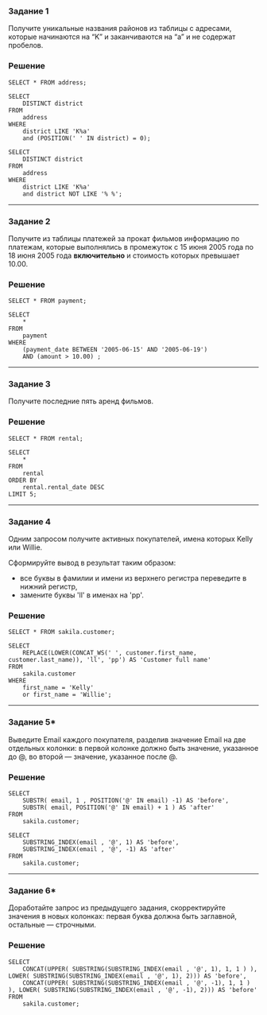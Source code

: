 ### Задание 1

Получите уникальные названия районов из таблицы с адресами, 
которые начинаются на “K” и заканчиваются на “a” и не содержат пробелов.
### Решение

```
SELECT * FROM address;

SELECT
	DISTINCT district
FROM
	address
WHERE
	district LIKE 'K%a'
	and (POSITION(' ' IN district) = 0);

SELECT
	DISTINCT district
FROM
	address
WHERE
	district LIKE 'K%a'
	and district NOT LIKE '% %';

```
---

### Задание 2

Получите из таблицы платежей за прокат фильмов информацию по платежам, 
которые выполнялись в промежуток с 15 июня 2005 года по 18 июня 2005 года **включительно** 
и стоимость которых превышает 10.00.
### Решение

```
SELECT * FROM payment;

SELECT
	*
FROM
	payment
WHERE
	(payment_date BETWEEN '2005-06-15' AND '2005-06-19')
	AND (amount > 10.00) ;
```
---


### Задание 3

Получите последние пять аренд фильмов.
### Решение

```
SELECT * FROM rental;

SELECT
	*
FROM
	rental
ORDER BY
	rental.rental_date DESC
LIMIT 5;
```
---

### Задание 4

Одним запросом получите активных покупателей, имена которых Kelly или Willie. 

Сформируйте вывод в результат таким образом:
- все буквы в фамилии и имени из верхнего регистра переведите в нижний регистр,
- замените буквы 'll' в именах на 'pp'.
### Решение

```
SELECT * FROM sakila.customer;

SELECT
	REPLACE(LOWER(CONCAT_WS(' ', customer.first_name, customer.last_name)), 'll', 'pp') AS 'Customer full name'
FROM
	sakila.customer
WHERE
	first_name = 'Kelly'
	or first_name = 'Willie';
```
---

### Задание 5*

Выведите Email каждого покупателя, разделив значение Email на две отдельных колонки: 
в первой колонке должно быть значение, указанное до @, во второй — значение, указанное после @.
### Решение

```
SELECT
	SUBSTR( email, 1 , POSITION('@' IN email) -1) AS 'before',
	SUBSTR( email, POSITION('@' IN email) + 1 ) AS 'after'
FROM
	sakila.customer;

SELECT
	SUBSTRING_INDEX(email , '@', 1) AS 'before',
	SUBSTRING_INDEX(email , '@', -1) AS 'after'
FROM
	sakila.customer;
```
---

### Задание 6*

Доработайте запрос из предыдущего задания, скорректируйте значения в новых колонках: 
первая буква должна быть заглавной, остальные — строчными.
### Решение

```
SELECT
	CONCAT(UPPER( SUBSTRING(SUBSTRING_INDEX(email , '@', 1), 1, 1 ) ), LOWER( SUBSTRING(SUBSTRING_INDEX(email , '@', 1), 2))) AS 'before',
	CONCAT(UPPER( SUBSTRING(SUBSTRING_INDEX(email , '@', -1), 1, 1 ) ), LOWER( SUBSTRING(SUBSTRING_INDEX(email , '@', -1), 2))) AS 'before'
FROM
	sakila.customer;
```




